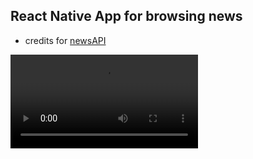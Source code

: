 ## React Native App for browsing news

- credits for [newsAPI](https://newsapi.org/)  
 
![Demo](Screen%20Recording%202019-11-05%20at%2015.32.37%202.mp4)